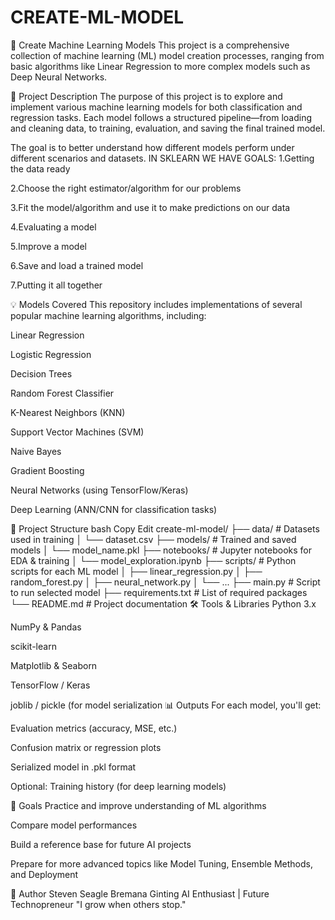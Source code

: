 # CREATE-ML-MODEL
🤖 Create Machine Learning Models
This project is a comprehensive collection of machine learning (ML) model creation processes, ranging from basic algorithms like Linear Regression to more complex models such as Deep Neural Networks.

📌 Project Description
The purpose of this project is to explore and implement various machine learning models for both classification and regression tasks. Each model follows a structured pipeline—from loading and cleaning data, to training, evaluation, and saving the final trained model.

The goal is to better understand how different models perform under different scenarios and datasets.
IN SKLEARN WE HAVE GOALS:
1.Getting the data ready

2.Choose the right estimator/algorithm for our problems

3.Fit the model/algorithm and use it to make predictions on our data

4.Evaluating a model

5.Improve a model

6.Save and load a trained model

7.Putting it all together

💡 Models Covered
This repository includes implementations of several popular machine learning algorithms, including:

Linear Regression

Logistic Regression

Decision Trees

Random Forest Classifier

K-Nearest Neighbors (KNN)

Support Vector Machines (SVM)

Naive Bayes

Gradient Boosting

Neural Networks (using TensorFlow/Keras)

Deep Learning (ANN/CNN for classification tasks)

🧱 Project Structure
bash
Copy
Edit
create-ml-model/
├── data/                   # Datasets used in training
│   └── dataset.csv
├── models/                 # Trained and saved models
│   └── model_name.pkl
├── notebooks/              # Jupyter notebooks for EDA & training
│   └── model_exploration.ipynb
├── scripts/                # Python scripts for each ML model
│   ├── linear_regression.py
│   ├── random_forest.py
│   ├── neural_network.py
│   └── ...
├── main.py                 # Script to run selected model
├── requirements.txt        # List of required packages
└── README.md               # Project documentation
🛠 Tools & Libraries
Python 3.x

NumPy & Pandas

scikit-learn

Matplotlib & Seaborn

TensorFlow / Keras

joblib / pickle (for model serialization
📊 Outputs
For each model, you'll get:

Evaluation metrics (accuracy, MSE, etc.)

Confusion matrix or regression plots

Serialized model in .pkl format

Optional: Training history (for deep learning models)

🌟 Goals
Practice and improve understanding of ML algorithms

Compare model performances

Build a reference base for future AI projects

Prepare for more advanced topics like Model Tuning, Ensemble Methods, and Deployment

👤 Author
Steven Seagle Bremana Ginting
AI Enthusiast | Future Technopreneur
"I grow when others stop."

